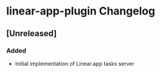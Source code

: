 <!-- Keep a Changelog guide -> https://keepachangelog.com -->

# linear-app-plugin Changelog

## [Unreleased]
### Added
- Initial implementation of Linear.app tasks server
